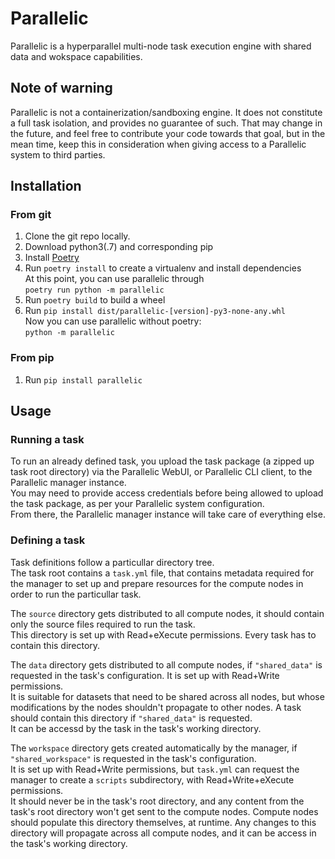 # Parallelic
Parallelic is a hyperparallel multi-node task execution engine with shared data and wokspace capabilities.

## Note of warning
Parallelic is not a containerization/sandboxing engine. It does not constitute a full task isolation, and provides no guarantee of such. That may change in the future, and feel free to contribute your code towards that goal, but in the mean time, keep this in consideration when giving access to a Parallelic system to third parties.

## Installation
### From git
  1. Clone the git repo locally.
  2. Download python3(.7) and corresponding pip
  3. Install [Poetry](https://poetry.eustace.io)
  4. Run `poetry install` to create a virtualenv and install dependencies  
  At this point, you can use parallelic through   
  `poetry run python -m parallelic`
  5. Run `poetry build` to build a wheel
  6. Run `pip install dist/parallelic-[version]-py3-none-any.whl`  
  Now you can use parallelic without poetry:  
  `python -m parallelic`
### From pip
  1. Run `pip install parallelic`

## Usage
### Running a task
To run an already defined task, you upload the task package (a zipped up task root directory) via the Parallelic WebUI, or Parallelic CLI client, to the Parallelic manager instance.   
You may need to provide access credentials before being allowed to upload the task package, as per your Parallelic system configuration.  
From there, the Parallelic manager instance will take care of everything else.
### Defining a task
Task definitions follow a particullar directory tree.  
The task root contains a `task.yml` file, that contains metadata required for the manager to set up and prepare resources for the compute nodes in order to run the particullar task.  

The `source` directory gets distributed to all compute nodes, it should contain only the source files required to run the task.  
This directory is set up with Read+eXecute permissions. Every task has to contain this directory.

The `data` directory gets distributed to all compute nodes, if `"shared_data"` is requested in the task's configuration. It is set up with Read+Write permissions.  
It is suitable for datasets that need to be shared across all nodes, but whose modifications by the nodes shouldn't propagate to other nodes. A task should contain this directory if `"shared_data"` is requested.  
It can be accessd by the task in the task's working directory.

The `workspace` directory gets created automatically by the manager, if `"shared_workspace"` is requested in the task's configuration.  
It is set up with Read+Write permissions, but `task.yml` can request the manager to create a `scripts` subdirectory, with Read+Write+eXecute permissions.  
It should never be in the task's root directory, and any content from the task's root directory won't get sent to the compute nodes. Compute nodes should populate this directory themselves, at runtime. Any changes to this directory will propagate across all compute nodes, and it can be access in the task's working directory.